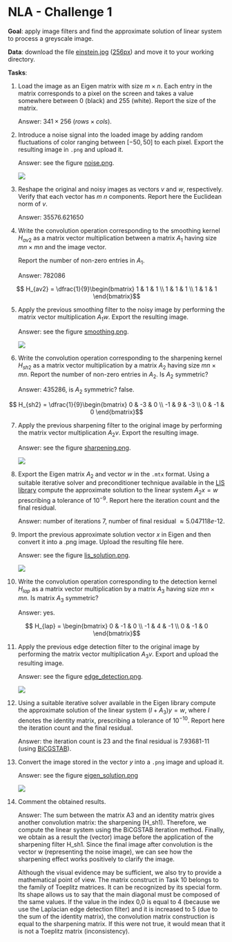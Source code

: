 # NLA - Challenge 1

**Goal**: apply image filters and find the approximate solution of linear system to process a greyscale image.

**Data**: download the file [einstein.jpg](https://commons.wikimedia.org/wiki/File:Albert_Einstein_Head.jpg)
([256px][1])
and move it to your working directory.

**Tasks**:
1. Load the image as an Eigen matrix with size $m \times n$. 
   Each entry in the matrix corresponds to a pixel on the screen and takes a value somewhere 
   between 0 (black) and 255 (white). Report the size of the matrix.
   
   Answer: $341 \times 256$ ($rows \times cols$).

2. Introduce a noise signal into the loaded image by adding random fluctuations of color ranging 
   between $[-50, 50]$ to each pixel. Export the resulting image in `.png` and upload it.

   Answer: see the figure [noise.png](resources/noise.png).

   <img src="resources/noise.png">

3. Reshape the original and noisy images as vectors $v$ and $w$, respectively. 
   Verify that each vector has $m \: n$ components. Report here the Euclidean norm of $v$.

   Answer: $35576.621650$

4. Write the convolution operation corresponding to the smoothing kernel $H_{av2}$ as a matrix vector multiplication 
   between a matrix $A_{1}$ having size $mn \times mn$ and the image vector.

   Report the number of non-zero entries in $A_{1}$.

   Answer: $782086$

```math
 H_{av2} = \dfrac{1}{9}\begin{bmatrix}
     1 & 1 & 1 \\
     1 & 1 & 1 \\
     1 & 1 & 1
 \end{bmatrix}
```

5. Apply the previous smoothing filter to the noisy image by performing the matrix vector multiplication $A_{1}w$.
   Export the resulting image.

   Answer: see the figure [smoothing.png](resources/smoothing.png).

   <img src="resources/smoothing.png">

6. Write the convolution operation corresponding to the sharpening kernel $H_{sh2}$ as a matrix vector multiplication
   by a matrix $A_{2}$ having size $mn \times mn$. Report the number of non-zero entries in $A_{2}$.
   Is $A_{2}$ symmetric?

   Answer: 435286, is $A_{2}$ symmetric? false.

```math
 H_{sh2} = \dfrac{1}{9}\begin{bmatrix}
     0 & -3 & 0 \\
     -1 & 9 & -3 \\
     0 & -1 & 0
 \end{bmatrix}
```

7. Apply the previous sharpening filter to the original image by performing the matrix vector multiplication $A_{2}v$.
   Export the resulting image.

   Answer: see the figure [sharpening.png](resources/sharpening.png).

   <img src="resources/sharpening.png">

8. Export the Eigen matrix $A_{2}$ and vector $w$ in the `.mtx` format. 
   Using a suitable iterative solver and preconditioner technique available in the [LIS library](https://www.mankier.com/3/lis) 
   compute the approximate solution to the linear system $A_{2}x = w$ prescribing a tolerance of $10^{-9}$. 
   Report here the iteration count and the final residual.

   Answer: number of iterations $7$, number of final residual $\approx 5.047118e\text{-}12$.

9. Import the previous approximate solution vector $x$ in Eigen and then convert it into a .png image.
   Upload the resulting file here.

   Answer: see the figure [lis_solution.png](resources/lis_solution.png).

   <img src="resources/lis_solution.png">

10. Write the convolution operation corresponding to the detection kernel $H_{lap}$ as a matrix vector multiplication 
    by a matrix $A_{3}$ having size $mn \times mn$. Is matrix $A_{3}$ symmetric?

    Answer: yes.

```math
 H_{lap} = \begin{bmatrix}
     0 & -1 & 0 \\
     -1 & 4 & -1 \\
     0 & -1 & 0
 \end{bmatrix}
```

11. Apply the previous edge detection filter to the original image by performing the matrix vector multiplication 
    $A_{3}v$. Export and upload the resulting image.

    Answer: see the figure [edge_detection.png](resources/edge_detection.png).

    <img src="resources/edge_detection.png">

12. Using a suitable iterative solver available in the Eigen library compute the approximate solution 
    of the linear system $(I+A_{3})y = w$, where $I$ denotes the identity matrix, prescribing a tolerance of $10^{-10}$.
    Report here the iteration count and the final residual.

    Answer: the iteration count is $23$ and the final residual is $7.93681\text{-}11$ (using [BiCGSTAB][2]).

13. Convert the image stored in the vector $y$ into a `.png` image and upload it.

    Answer: see the figure [eigen_solution.png](resources/eigen_solution.png)

    <img src="resources/eigen_solution.png">

14. Comment the obtained results.

    Answer: The sum between the matrix A3 and an identity matrix gives another convolution matrix: 
    the sharpening (H_sh1). Therefore, we compute the linear system using the BiCGSTAB iteration method. 
    Finally, we obtain as a result the (vector) image before the application of the sharpening filter H_sh1. 
    Since the final image after convolution is the vector w (representing the noise image), 
    we can see how the sharpening effect works positively to clarify the image.
    
    Although the visual evidence may be sufficient, we also try to provide a mathematical point of view. 
    The matrix construct in Task 10 belongs to the family of Toeplitz matrices. It can be recognized by its special 
    form. Its shape allows us to say that the main diagonal must be composed of the same values. If the value in the 
    index 0,0 is equal to 4 (because we use the Laplacian edge detection filter) and it is increased to 5 
    (due to the sum of the identity matrix), the convolution matrix construction is equal to the sharpening matrix. 
    If this were not true, it would mean that it is not a Toeplitz matrix (inconsistency).

[1]: https://upload.wikimedia.org/wikipedia/commons/thumb/d/d3/Albert_Einstein_Head.jpg/256px-Albert_Einstein_Head.jpg?20141125195928=&download=
[2]: https://en.wikipedia.org/wiki/Biconjugate_gradient_stabilized_method
